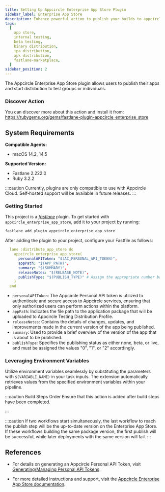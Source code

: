 ```yaml
---
title: Setting Up Appcircle Enterprise App Store Plugin
sidebar_label: Enterprise App Store
description: Enhance powerful action to publish your builds to appcircle app store with fastlane
tags:
  [
    app store,
    internal testing,
    beta testing,
    binary distribution,
    ipa distribution,
    apk distribution,
    fastlane-marketplace,
  ]
sidebar_position: 2
---
```


The Appcircle Enterprise App Store plugin allows users to publish their apps and start distribution to test groups or individuals.

### Discover Action

You can discover more about this action and install it from:
https://rubygems.org/gems/fastlane-plugin-appcircle_enterprise_store

## System Requirements

**Compatible Agents:**

- macOS 14.2, 14.5

**Supported Version:**

- Fastlane 2.222.0
- Ruby 3.2.2

:::caution
Currently, plugins are only compatible to use with Appcircle Cloud. Self-hosted support will be available in future releases.
:::

### Getting Started

This project is a [_fastlane_](https://github.com/fastlane/fastlane) plugin. To get started with `appcircle_enterprise_app_store`, add it to your project by running:

```bash
fastlane add_plugin appcircle_enterprise_app_store
```

After adding the plugin to your project, configure your Fastfile as follows:

```yml
  lane :distribute_app_store do
    appcircle_enterprise_app_store(
      personalAPIToken: "$(AC_PERSONAL_API_TOKEN)",
      appPath: "$(APP_PATH)",
      summary: "$(SUMMARY)",
      releaseNotes: "$(RELEASE_NOTE)",
      publishType: "$(PUBLISH_TYPE)" # Assign the appropriate number based on the status: None (0), Beta (1), Live (2)
    )
  end
```

- `personalAPIToken`: The Appcircle Personal API token is utilized to authenticate and secure access to Appcircle services, ensuring that only authorized users can perform actions within the platform.
- `appPath`: Indicates the file path to the application package that will be uploaded to Appcircle Testing Distribution Profile.
- `releaseNotes`: Contains the details of changes, updates, and improvements made in the current version of the app being published.
- `summary`: Used to provide a brief overview of the version of the app that is about to be published.
- `publishType`: Specifies the publishing status as either none, beta, or live, and must be assigned the values "0", "1", or "2" accordingly.

### Leveraging Environment Variables

Utilize environment variables seamlessly by substituting the parameters with `$(VARIABLE_NAME)` in your task inputs. The extension automatically retrieves values from the specified environment variables within your pipeline.

:::caution Build Steps Order
Ensure that this action is added after build steps have been completed.

:::

:::caution
If two workflows start simultaneously, the last workflow to reach the publish step will be the up-to-date version on the Enterprise App Store. If these workflows building the same package version, the first publish will be successful, while later deployments with the same version will fail.
:::

## References

- For details on generating an Appcircle Personal API Token, visit [Generating/Managing Personal API Tokens](/appcircle-api-and-cli/api-authentication#generatingmanaging-the-personal-api-tokens).

- For more detailed instructions and support, visit the [Appcircle Enterprise App Store documentation](/enterprise-app-store).
